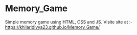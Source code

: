 # Memory_Game
Simple memory game using HTML, CSS and JS.
Visite site at :-
https://khilaridivya23.github.io/Memory_Game/
